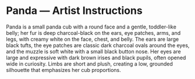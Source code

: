 # Panda — Artist Instructions

Panda is a small panda cub with a round face and a gentle, toddler-like belly; her fur is deep charcoal-black on the ears, eye patches, arms, and legs, with creamy white on the face, chest, and belly. The ears are large black tufts, the eye patches are classic dark charcoal ovals around the eyes, and the muzzle is soft white with a small black button nose. Her eyes are large and expressive with dark brown irises and black pupils, often opened wide in curiosity. Limbs are short and plush, creating a low, grounded silhouette that emphasizes her cub proportions.